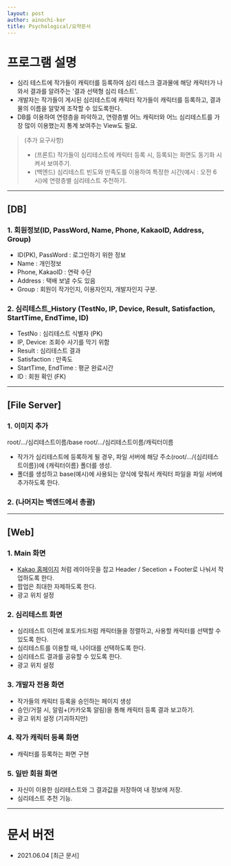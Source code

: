 ```yaml
---
layout: post
author: ainochi-kor
title: Psychological/요약문서
---
```



# 프로그램 설명 

- 심리 테스트에 작가들이 캐릭터를 등록하여 심리 테스크 결과물에 해당 캐릭터가 나와서 결과를 알려주는 '결과 선택형 심리 테스트'. 
- 개발자는 작가들이 게시된 심리테스트에 캐릭터 작가들이 캐릭터를 등록하고, 결과물의 이름을 알맞게 조작할 수 있도록한다.
- DB를 이용하여 연령층을 파악하고, 연령층별 어느 캐릭터와 어느 심리테스트를 가장 많이 이용했는지 통계 보여주는 View도 필요.
> (추가 요구사항)
> - (프론트) 작가들이 심리테스트에 캐릭터 등록 시, 등록되는 화면도 동기화 시켜서 보여주기.
> - (백엔드) 심리테스트 빈도와 만족도를 이용하여 특정한 시간(예시 : 오전 6시)에 연령층별 심리테스트 추천하기.

--- 

## [DB]

### 1. 회원정보(ID, PassWord, Name, Phone, KakaoID, Address, Group)
- ID(PK), PassWord : 로그인하기 위한 정보
- Name : 개인정보 
- Phone, KakaoID : 연락 수단
- Address : 택배 보낼 수도 있음
- Group : 회원이 작가인지, 이용자인지, 개발자인지 구분.

### 2. 심리테스트_History (TestNo, IP, Device, Result, Satisfaction, StartTime, EndTime, ID)
- TestNo : 심리테스트 식별자 (PK)
- IP, Device: 조회수 사기를 막기 위함
- Result : 심리테스트 결과
- Satisfaction : 만족도
- StartTime, EndTime : 평균 완료시간
- ID : 회원 확인 (FK)

---

## [File Server]

### 1. 이미지 추가
root/.../심리테스트이름/base
root/.../심리테스트이름/캐릭터이름

- 작가가 심리테스트에 등록하게 될 경우, 파일 서버에 해당 주소(root/.../{심리테스트이름})에 {캐릭터이름} 폴더를 생성.
- 폴더를 생성하고 base(예시)에 사용되는 양식에 맞춰서 캐릭터 파일을 파일 서버에 추가하도록 한다.

### 2. (나머지는 백엔드에서 총괄)

---

## [Web]

### 1. Main 화면

- [Kakao 홈페이지](https://www.kakaocorp.com/page/) 처럼 레이아웃을 잡고 Header / Secetion + Footer로 나눠서 작업하도록 한다.
- 팝업은 최대한 자제하도록 한다.
- 광고 위치 설정


### 2. 심리테스트 화면
- 심리테스트 이전에 포토카드처럼 캐릭터들을 정렬하고, 사용할 캐릭터를 선택할 수 있도록 한다.
- 심리테스트를 이용할 때, 나이대를 선택하도록 한다.
- 심리테스트 결과를 공유할 수 있도록 한다.
- 광고 위치 설정

### 3. 개발자 전용 화면
- 작가들의 캐릭터 등록을 승인하는 페이지 생성
- 승인/거절 시, 알림+(카카오톡 알림)을 통해 캐릭터 등록 결과 보고하기.
- 광고 위치 설정 (기괴하지만)

### 4. 작가 캐릭터 등록 화면
- 캐릭터를 등록하는 화면 구현

### 5. 일반 회원 화면
- 자신이 이용한 심리테스트와 그 결과값을 저장하여 내 정보에 저장.
- 심리테스트 추천 기능.
 

--- 

# 문서 버전
 - 2021.06.04 [최근 문서]